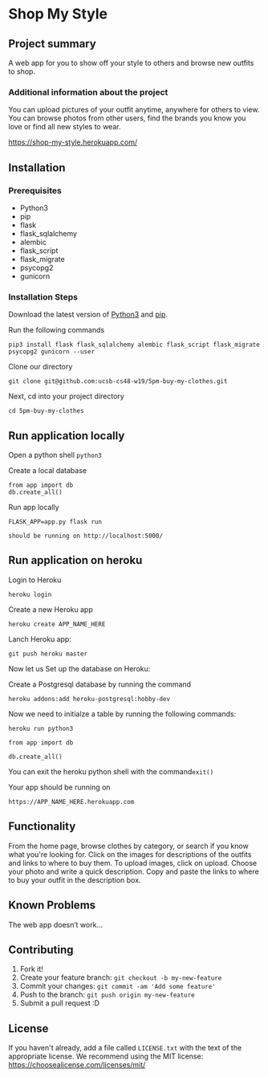 # Shop My Style

## Project summary
A web app for you to show off your style to others and browse new outfits to shop.

### Additional information about the project

You can upload pictures of your outfit anytime, anywhere for others to view. You can browse photos from other users, find the brands you know you love or find all new styles to wear.

https://shop-my-style.herokuapp.com/

## Installation

### Prerequisites

- Python3
- pip
- flask
- flask_sqlalchemy
- alembic
- flask_script
- flask_migrate
- psycopg2
- gunicorn


### Installation Steps

Download the latest version of [Python3](https://www.python.org/downloads/) and [pip](https://pypi.org/project/pip/).

Run the following commands
```
pip3 install flask flask_sqlalchemy alembic flask_script flask_migrate psycopg2 gunicorn --user
```

Clone our directory

```git clone git@github.com:ucsb-cs48-w19/5pm-buy-my-clothes.git```

Next, cd into your project directory 

```cd 5pm-buy-my-clothes```

## Run application locally

Open a python shell 
`python3` 

Create a local database
```
from app import db
db.create_all()
```
Run app locally

`FLASK_APP=app.py flask run`

`should be running on http://localhost:5000/ `

## Run application on heroku

Login to Heroku 

`heroku login` 

Create a new Heroku app 

```heroku create APP_NAME_HERE```

Lanch Heroku app:

```git push heroku master```

Now let us Set up the database on Heroku:

Create a Postgresql database by running the command 

`heroku addons:add heroku-postgresql:hobby-dev`

Now we need to initialze a table by running the following commands:

`heroku run python3`

`from app import db`

`db.create_all()`

You can exit the heroku python shell with the command`exit()`

Your app should be running on 

`https://APP_NAME_HERE.herokuapp.com`

## Functionality

From the home page, browse clothes by category, or search if you know what you're looking for. Click on the images for descriptions of the outfits and links to where to buy them. To upload images, click on upload. Choose your photo and write a quick description. Copy and paste the links to where to buy your outfit in the description box.

## Known Problems

The web app doesn’t work...

## Contributing

1. Fork it!
2. Create your feature branch: `git checkout -b my-new-feature`
3. Commit your changes: `git commit -am 'Add some feature'`
4. Push to the branch: `git push origin my-new-feature`
5. Submit a pull request :D

## License

If you haven't already, add a file called `LICENSE.txt` with the text of the appropriate license.
We recommend using the MIT license: <https://choosealicense.com/licenses/mit/>

